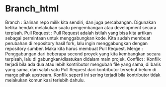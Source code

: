 # Branch_html
Branch : Salinan repo milik kita sendiri, dan juga percabangan. Digunakan ketika hendak melakukan suatu pengembangan atau development secara terpisah.
Pull Request : Pull Request adalah istilah yang bisa kita artikan sebagai permintaan untuk menggabungkan kode. Kita sudah membuat perubahan di repository hasil fork, lalu ingin menggabungkan dengan repository sumber. Maka kita harus membuat Pull Request.
Merge : Penggabungan dari beberapa second proyek yang kita kembangkan secara terpisah, lalu di gabungkan/disatukan didalam main projek.
Conflict : Konflik terjadi bila ada dua atau lebih kontributor mengubah file yang sama, di baris yang sama, dan salah satu Pull Request dari kontributor tersebut belum di marge pihak upstream. Konflik seperti ini sering terjadi bila kontributor tidak melakukan komunikasi terlebih dahulu.
